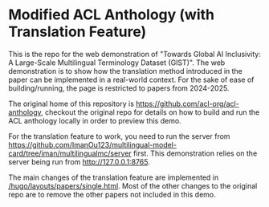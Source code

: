# Modified ACL Anthology (with Translation Feature)

This is the repo for the web demonstration of "Towards Global AI Inclusivity: 
A Large-Scale Multilingual Terminology Dataset (GIST)". The web demonstration is 
to show how the translation method introduced in the paper can be implemented
in a real-world context. For the sake of ease of building/running, the page is 
restricted to papers from 2024-2025. 

The original home of this repository is <https://github.com/acl-org/acl-anthology>, 
checkout the original repo for details on how to build and run the ACL anthology
locally in order to preview this demo.

For the translation feature to work, you need to run the server from 
<https://github.com/ImanOu123/multilingual-model-card/tree/iman/multilingualmc/server>
first. This demonstration relies on the server being run from http://127.0.0.1:8765. 

The main changes of the translation feature are implemented in 
[/hugo/layouts/papers/single.html](https://github.com/ImanOu123/acl-anthology-mod/blob/master/hugo/layouts/papers/single.html). 
Most of the other changes to the original repo are to remove the other papers not included 
in this demo.